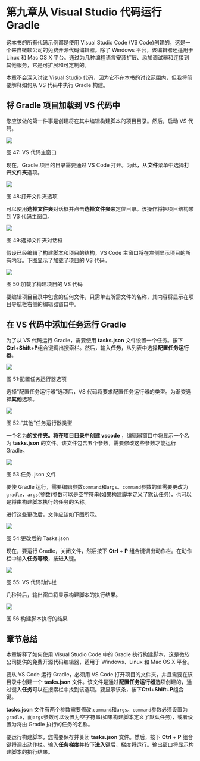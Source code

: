 # 第九章从 Visual Studio 代码运行 Gradle

这本书的所有代码示例都是使用 Visual Studio Code (VS Code)创建的，这是一个来自微软公司的免费开源代码编辑器。除了 Windows 平台，该编辑器还适用于 Linux 和 Mac OS X 平台。通过为几种编程语言安装扩展、添加调试器和连接到其他服务，它是可扩展和可定制的。

本章不会深入讨论 Visual Studio 代码，因为它不在本书的讨论范围内，但我将简要解释如何从 VS 代码中执行 Gradle 构建。

## 将 Gradle 项目加载到 VS 代码中

您应该做的第一件事是创建将在其中编辑构建脚本的项目目录。然后，启动 VS 代码。

![](../Images/image053.png)

图 47: VS 代码主窗口

现在，Gradle 项目的目录需要通过 VS Code 打开。为此，从**文件**菜单中选择**打开文件夹**选项。

![](../Images/image054.png)

图 48:打开文件夹选项

可以使用**选择文件夹**对话框并点击**选择文件夹**来定位目录。该操作将把项目结构带到 VS 代码主窗口。

![](../Images/image055.png)

图 49:选择文件夹对话框

假设已经编辑了构建脚本和项目的结构，VS Code 主窗口将在左侧显示项目的所有内容。下图显示了加载了项目的 VS 代码。

![](../Images/image056.png)

图 50:加载了构建项目的 VS 代码

要编辑项目目录中包含的任何文件，只需单击所需文件的名称，其内容将显示在项目导航栏右侧的编辑器窗口中。

## 在 VS 代码中添加任务运行 Gradle

为了从 VS 代码运行 Gradle，需要使用 **tasks.json** 文件设置一个任务。按下**Ctrl**+**Shift**+**P**组合键调出搜索栏。然后，输入**任务**，从列表中选择**配置任务运行器**。

![](../Images/image057.png)

图 51:配置任务运行器选项

选择“配置任务运行器”选项后，VS 代码将要求配置任务运行器的类型。为渐变选择**其他**选项。

![](../Images/image058.png)

图 52:“其他”任务运行器类型

一个名为**的文件夹。将在项目目录中创建 vscode** ，编辑器窗口中将显示一个名为 **tasks.json** 的文件。该文件包含五个参数，需要修改这些参数才能运行 Gradle。

![](../Images/image059.png)

图 53:任务. json 文件

要使 Gradle 运行，需要编辑参数`command`和`args`。`command`参数的值需要更改为`gradle`，`args`(参数)参数可以是空字符串(如果构建脚本定义了默认任务)，也可以是将由构建脚本执行的任务的名称。

进行这些更改后，文件应该如下图所示。

![](../Images/image060.png)

图 54:更改后的 Tasks.json

现在，要运行 Gradle，关闭文件，然后按下 **Ctrl** + **P** 组合键调出动作栏。在动作栏中输入**任务等级**，按**进入**键。

![](../Images/image061.png)

图 55: VS 代码动作栏

几秒钟后，输出窗口将显示构建脚本的执行结果。

![](../Images/image062.png)

图 56:构建脚本执行的结果

## 章节总结

本章解释了如何使用 Visual Studio Code 中的 Gradle 执行构建脚本，这是微软公司提供的免费开源代码编辑器，适用于 Windows、Linux 和 Mac OS X 平台。

要从 VS Code 运行 Gradle，必须用 VS Code 打开项目的文件夹，并且需要在该目录中创建一个 **tasks.json** 文件。该文件是通过**配置任务运行器**选项创建的，通过键入**任务**可以在搜索栏中找到该选项。要显示该条，按下**Ctrl**+**Shift**+**P**组合键。

**tasks.json** 文件有两个参数需要修改:`command`和`args`。`command`参数必须设置为`gradle`，而`args`参数可以设置为空字符串(如果构建脚本定义了默认任务)，或者设置为将由 Gradle 执行的任务的名称。

要运行构建脚本，您需要保存并关闭 **tasks.json** 文件。然后，按下 **Ctrl** + **P** 组合键将调出动作栏。输入**任务梯度**并按下**进入**键后，梯度将运行。输出窗口将显示构建脚本的执行结果。